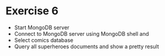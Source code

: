 # Exercise 6

- Start MongoDB server
- Connect to MongoDB server using MongoDB shell and
- Select comics database
- Query all superheroes documents and show a pretty result

